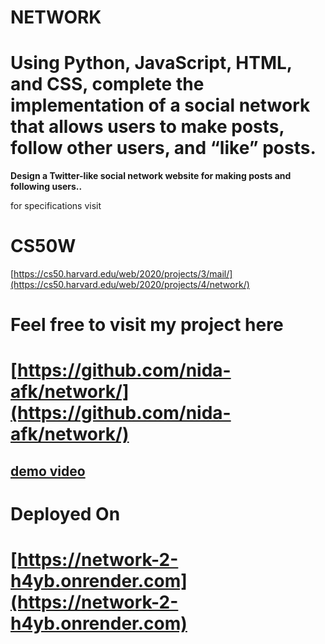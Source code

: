 # NETWORK
# Using Python, JavaScript, HTML, and CSS, complete the implementation of a social network that allows users to make posts, follow other users, and “like” posts. 
**Design a Twitter-like social network website for making posts and following users..**
 
for specifications visit 
# CS50W
[https://cs50.harvard.edu/web/2020/projects/3/mail/](https://cs50.harvard.edu/web/2020/projects/4/network/)
#
# Feel free to visit my project here
# [https://github.com/nida-afk/network/](https://github.com/nida-afk/network/)
## [demo video](https://youtu.be/rrzkCq2uOWU)
# Deployed On
# [https://network-2-h4yb.onrender.com](https://network-2-h4yb.onrender.com)
